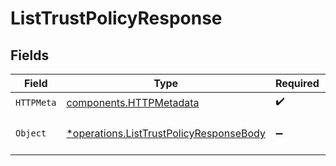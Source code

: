 # ListTrustPolicyResponse


## Fields

| Field                                                                                             | Type                                                                                              | Required                                                                                          | Description                                                                                       |
| ------------------------------------------------------------------------------------------------- | ------------------------------------------------------------------------------------------------- | ------------------------------------------------------------------------------------------------- | ------------------------------------------------------------------------------------------------- |
| `HTTPMeta`                                                                                        | [components.HTTPMetadata](../../models/components/httpmetadata.md)                                | :heavy_check_mark:                                                                                | N/A                                                                                               |
| `Object`                                                                                          | [*operations.ListTrustPolicyResponseBody](../../models/operations/listtrustpolicyresponsebody.md) | :heavy_minus_sign:                                                                                | a list of TrustPolicy objects                                                                     |